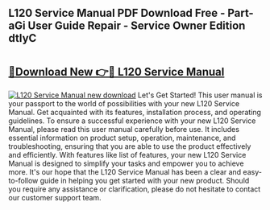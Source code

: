 ## L120 Service Manual PDF Download Free - Part-aGi User Guide Repair - Service Owner Edition dtIyC

# <h2><a href="http://bc76209.oget.top/?id=L120+Service+Manual">🔗Download New 👉🔴 L120 Service Manual</a></h2>

[![L120 Service Manual new download](https://i.imgur.com/5g1atiW.png)](http://bc76209.oget.top/?id=L120+Service+Manual)
Let's Get Started! This user manual is your passport to the world of possibilities with your new L120 Service Manual. Get acquainted with its features, installation process, and operating guidelines. To ensure a successful experience with your new L120 Service Manual, please read this user manual carefully before use. It includes essential information on product setup, operation, maintenance, and troubleshooting, ensuring that you are able to use the product effectively and efficiently. With features like list of features, your new L120 Service Manual is designed to simplify your tasks and empower you to achieve more. It's our hope that the L120 Service Manual has been a clear and easy-to-follow guide in helping you get started with your new product. Should you require any assistance or clarification, please do not hesitate to contact our customer support team.
